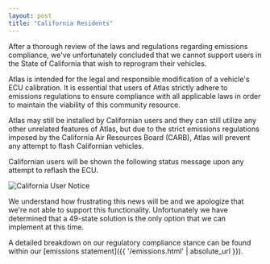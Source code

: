 ```yaml
---
layout: post
title: "California Residents"
---
```


After a thorough review of the laws and regulations regarding emissions compliance, we've unfortunately concluded that we cannot support users in the State of California that wish to reprogram their vehicles.

Atlas is intended for the legal and responsible modification of a vehicle's ECU calibration. It is essential that users of Atlas strictly adhere to emissions regulations to ensure compliance with all applicable laws in order to maintain the viability of this community resource.

Atlas may still be installed by Californian users and they can still utilize any other unrelated features of Atlas, but due to the strict emissions regulations imposed by the California Air Resources Board (CARB), Atlas will prevent any attempt to flash Californian vehicles.

Californian users will be shown the following status message upon any attempt to reflash the ECU.

![California User Notice](https://motorsportsresearch.org/assets/posts/cali_users_notice.jpg?raw=true "California User Notice")

We understand how frustrating this news will be and we apologize that we're not able to support this functionality. Unfortunately we have determined that a 49-state solution is the only option that we can implement at this time.

A detailed breakdown on our regulatory compliance stance can be found within our [emissions statement]({{ '/emissions.html' | absolute_url }}).
